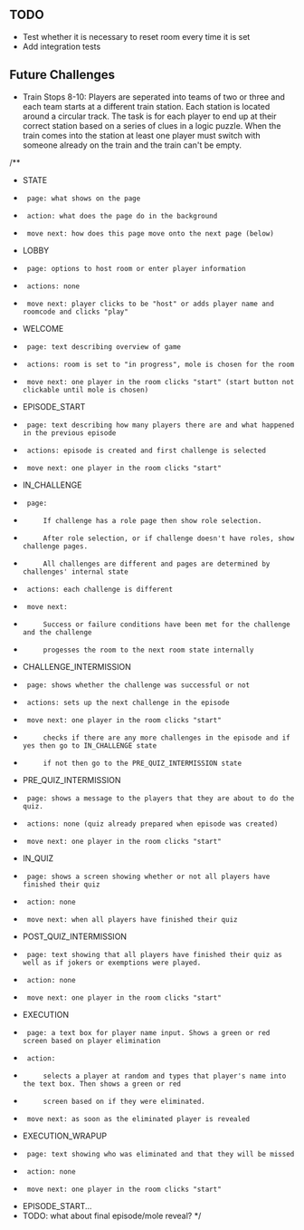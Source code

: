 ## TODO
- Test whether it is necessary to reset room every time it is set
- Add integration tests

## Future Challenges

- Train Stops 8-10:
    Players are seperated into teams of two or three and each team starts at a different train station. 
    Each station is located around a circular track. The task is for each player to end up at their correct
    station based on a series of clues in a logic puzzle. When the train comes into the station at least
    one player must switch with someone already on the train and the train can't be empty.


/**
 * STATE
 * 		page: what shows on the page
 * 		action: what does the page do in the background
 * 		move next: how does this page move onto the next page (below)
 * LOBBY
 * 		page: options to host room or enter player information
 * 		actions: none
 * 		move next: player clicks to be "host" or adds player name and roomcode and clicks "play"
 * WELCOME
 * 		page: text describing overview of game
 * 		actions: room is set to "in progress", mole is chosen for the room
 * 		move next: one player in the room clicks "start" (start button not clickable until mole is chosen)
 * EPISODE_START
 * 		page: text describing how many players there are and what happened in the previous episode
 * 		actions: episode is created and first challenge is selected
 * 		move next: one player in the room clicks "start"
 * IN_CHALLENGE
 * 		page:
 * 			If challenge has a role page then show role selection.
 * 			After role selection, or if challenge doesn't have roles, show challenge pages.
 * 			All challenges are different and pages are determined by challenges' internal state
 * 		actions: each challenge is different
 * 		move next:
 * 			Success or failure conditions have been met for the challenge and the challenge
 * 			progesses the room to the next room state internally
 * CHALLENGE_INTERMISSION
 * 		page: shows whether the challenge was successful or not
 * 		actions: sets up the next challenge in the episode
 * 		move next: one player in the room clicks "start"
 * 			checks if there are any more challenges in the episode and if yes then go to IN_CHALLENGE state
 * 			if not then go to the PRE_QUIZ_INTERMISSION state
 * PRE_QUIZ_INTERMISSION
 * 		page: shows a message to the players that they are about to do the quiz.
 * 		actions: none (quiz already prepared when episode was created)
 * 		move next: one player in the room clicks "start"
 * IN_QUIZ
 * 		page: shows a screen showing whether or not all players have finished their quiz
 * 		action: none
 * 		move next: when all players have finished their quiz
 * POST_QUIZ_INTERMISSION
 * 		page: text showing that all players have finished their quiz as well as if jokers or exemptions were played.
 * 		action: none
 * 		move next: one player in the room clicks "start"
 * EXECUTION
 * 		page: a text box for player name input. Shows a green or red screen based on player elimination
 * 		action: 
 * 			selects a player at random and types that player's name into the text box. Then shows a green or red
 * 			screen based on if they were eliminated.
 * 		move next: as soon as the eliminated player is revealed
 * EXECUTION_WRAPUP
 * 		page: text showing who was eliminated and that they will be missed
 * 		action: none
 * 		move next: one player in the room clicks "start"
 * EPISODE_START...
 * TODO: what about final episode/mole reveal?
 */